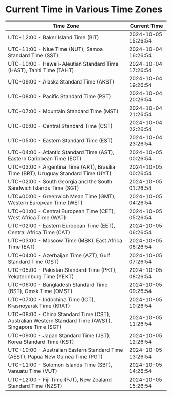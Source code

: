 # Current Time in Various Time Zones

| Time Zone | Current Time |
|-----------|--------------|
| UTC-12:00 - Baker Island Time (BIT) | 2024-10-05 15:26:54 |
| UTC-11:00 - Niue Time (NUT), Samoa Standard Time (SST) | 2024-10-04 16:26:54 |
| UTC-10:00 - Hawaii-Aleutian Standard Time (HAST), Tahiti Time (TAHT) | 2024-10-04 17:26:54 |
| UTC-09:00 - Alaska Standard Time (AKST) | 2024-10-04 19:26:54 |
| UTC-08:00 - Pacific Standard Time (PST) | 2024-10-04 20:26:54 |
| UTC-07:00 - Mountain Standard Time (MST) | 2024-10-04 21:26:54 |
| UTC-06:00 - Central Standard Time (CST) | 2024-10-04 22:26:54 |
| UTC-05:00 - Eastern Standard Time (EST) | 2024-10-04 23:26:54 |
| UTC-04:00 - Atlantic Standard Time (AST), Eastern Caribbean Time (ECT) | 2024-10-05 00:26:54 |
| UTC-03:00 - Argentina Time (ART), Brasília Time (BRT), Uruguay Standard Time (UYT) | 2024-10-05 00:26:54 |
| UTC-02:00 - South Georgia and the South Sandwich Islands Time (SGT) | 2024-10-05 01:26:54 |
| UTC±00:00 - Greenwich Mean Time (GMT), Western European Time (WET) | 2024-10-05 04:26:54 |
| UTC+01:00 - Central European Time (CET), West Africa Time (WAT) | 2024-10-05 05:26:54 |
| UTC+02:00 - Eastern European Time (EET), Central Africa Time (CAT) | 2024-10-05 06:26:54 |
| UTC+03:00 - Moscow Time (MSK), East Africa Time (EAT) | 2024-10-05 06:26:54 |
| UTC+04:00 - Azerbaijan Time (AZT), Gulf Standard Time (GST) | 2024-10-05 07:26:54 |
| UTC+05:00 - Pakistan Standard Time (PKT), Yekaterinburg Time (YEKT) | 2024-10-05 08:26:54 |
| UTC+06:00 - Bangladesh Standard Time (BST), Omsk Time (OMST) | 2024-10-05 09:26:54 |
| UTC+07:00 - Indochina Time (ICT), Krasnoyarsk Time (KRAT) | 2024-10-05 10:26:54 |
| UTC+08:00 - China Standard Time (CST), Australian Western Standard Time (AWST), Singapore Time (SGT) | 2024-10-05 11:26:54 |
| UTC+09:00 - Japan Standard Time (JST), Korea Standard Time (KST) | 2024-10-05 12:26:54 |
| UTC+10:00 - Australian Eastern Standard Time (AEST), Papua New Guinea Time (PGT) | 2024-10-05 13:26:54 |
| UTC+11:00 - Solomon Islands Time (SBT), Vanuatu Time (VUT) | 2024-10-05 14:26:54 |
| UTC+12:00 - Fiji Time (FJT), New Zealand Standard Time (NZST) | 2024-10-05 15:26:54 |
